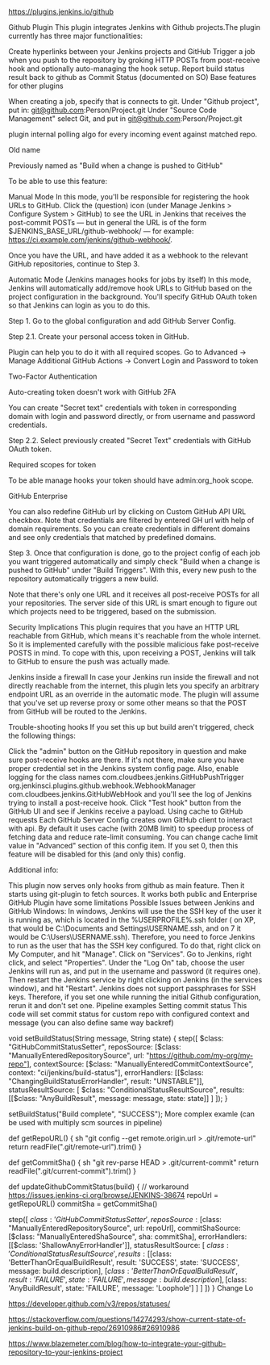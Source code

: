 https://plugins.jenkins.io/github

Github Plugin
This plugin integrates Jenkins with Github projects.The plugin currently has three major functionalities:

Create hyperlinks between your Jenkins projects and GitHub
Trigger a job when you push to the repository by groking HTTP POSTs from post-receive hook and optionally auto-managing the hook setup.
Report build status result back to github as Commit Status (documented on SO)
Base features for other plugins


When creating a job, specify that is connects to git. Under "Github project", put in: git@github.com:Person/Project.git Under "Source Code Management" select Git, and put in git@github.com:Person/Project.git

plugin internal polling algo for every incoming event against matched repo.

Old name

Previously named as "Build when a change is pushed to GitHub"

To be able to use this feature:

Manual Mode
In this mode, you'll be responsible for registering the hook URLs to GitHub. Click the (question) icon (under Manage Jenkins > Configure System > GitHub) to see the URL in Jenkins that receives the post-commit POSTs — but in general the URL is of the form $JENKINS_BASE_URL/github-webhook/ — for example: https://ci.example.com/jenkins/github-webhook/.

Once you have the URL, and have added it as a webhook to the relevant GitHub repositories, continue to Step 3.

Automatic Mode (Jenkins manages hooks for jobs by itself)
In this mode, Jenkins will automatically add/remove hook URLs to GitHub based on the project configuration in the background. You'll specify GitHub OAuth token so that Jenkins can login as you to do this.

Step 1. Go to the global configuration and add GitHub Server Config.



Step 2.1. Create your personal access token in GitHub.

Plugin can help you to do it with all required scopes. Go to Advanced -> Manage Additional GitHub Actions -> Convert Login and Password to token



Two-Factor Authentication

Auto-creating token doesn't work with GitHub 2FA

You can create "Secret text" credentials with token in corresponding domain with login and password directly, or from username and password credentials.

Step 2.2. Select previously created "Secret Text" credentials with GitHub OAuth token.

Required scopes for token

To be able manage hooks your token should have admin:org_hook scope.

GitHub Enterprise

You can also redefine GitHub url by clicking on Custom GitHub API URL checkbox.
Note that credentials are filtered by entered GH url with help of domain requirements. So you can create credentials in different domains and see only credentials that matched by predefined domains.



Step 3. Once that configuration is done, go to the project config of each job you want triggered automatically and simply check "Build when a change is pushed to GitHub" under "Build Triggers". With this, every new push to the repository automatically triggers a new build.

Note that there's only one URL and it receives all post-receive POSTs for all your repositories. The server side of this URL is smart enough to figure out which projects need to be triggered, based on the submission.

Security Implications
This plugin requires that you have an HTTP URL reachable from GitHub, which means it's reachable from the whole internet. So it is implemented carefully with the possible malicious fake post-receive POSTS in mind. To cope with this, upon receiving a POST, Jenkins will talk to GitHub to ensure the push was actually made.

Jenkins inside a firewall
In case your Jenkins run inside the firewall and not directly reachable from the internet, this plugin lets you specify an arbitrary endpoint URL as an override in the automatic mode. The plugin will assume that you've set up reverse proxy or some other means so that the POST from GitHub will be routed to the Jenkins.

Trouble-shooting hooks
If you set this up but build aren't triggered, check the following things:

Click the "admin" button on the GitHub repository in question and make sure post-receive hooks are there.
If it's not there, make sure you have proper credential set in the Jenkins system config page.
Also, enable logging for the class names
com.cloudbees.jenkins.GitHubPushTrigger
org.jenkinsci.plugins.github.webhook.WebhookManager
com.cloudbees.jenkins.GitHubWebHook
and you'll see the log of Jenkins trying to install a post-receive hook.
Click "Test hook" button from the GitHub UI and see if Jenkins receive a payload.
Using cache to GitHub requests
Each GitHub Server Config creates own GitHub client to interact with api. By default it uses cache (with 20MB limit) to speedup process of fetching data and reduce rate-limit consuming. You can change cache limit value in "Advanced" section of this config item. If you set 0, then this feature will be disabled for this (and only this) config.

Additional info:

This plugin now serves only hooks from github as main feature. Then it starts using git-plugin to fetch sources.
It works both public and Enterprise GitHub
Plugin have some limitations
Possible Issues between Jenkins and GitHub
Windows:
In windows, Jenkins will use the the SSH key of the user it is running as, which is located in the %USERPROFILE%\.ssh folder ( on XP, that would be C:\Documents and Settings\USERNAME\.ssh, and on 7 it would be C:\Users\USERNAME\.ssh). Therefore, you need to force Jenkins to run as the user that has the SSH key configured. To do that, right click on My Computer, and hit "Manage". Click on "Services". Go to Jenkins, right click, and select  "Properties". Under the "Log On" tab, choose the user Jenkins will run as, and put in the username and password (it requires one). Then restart the Jenkins service by right clicking on Jenkins (in the services window), and hit "Restart".
Jenkins does not support passphrases for SSH keys. Therefore, if you set one while running the initial Github configuration, rerun it and don't set one.
Pipeline examples
Setting commit status
This code will set commit status for custom repo with configured context and message (you can also define same way backref)

void setBuildStatus(String message, String state) {
  step([
      $class: "GitHubCommitStatusSetter",
      reposSource: [$class: "ManuallyEnteredRepositorySource", url: "https://github.com/my-org/my-repo"],
      contextSource: [$class: "ManuallyEnteredCommitContextSource", context: "ci/jenkins/build-status"],
      errorHandlers: [[$class: "ChangingBuildStatusErrorHandler", result: "UNSTABLE"]],
      statusResultSource: [ $class: "ConditionalStatusResultSource", results: [[$class: "AnyBuildResult", message: message, state: state]] ]
  ]);
}

setBuildStatus("Build complete", "SUCCESS");
More complex examle (can be used with multiply scm sources in pipeline)

def getRepoURL() {
  sh "git config --get remote.origin.url > .git/remote-url"
  return readFile(".git/remote-url").trim()
}

def getCommitSha() {
  sh "git rev-parse HEAD > .git/current-commit"
  return readFile(".git/current-commit").trim()
}

def updateGithubCommitStatus(build) {
  // workaround https://issues.jenkins-ci.org/browse/JENKINS-38674
  repoUrl = getRepoURL()
  commitSha = getCommitSha()

  step([
    $class: 'GitHubCommitStatusSetter',
    reposSource: [$class: "ManuallyEnteredRepositorySource", url: repoUrl],
    commitShaSource: [$class: "ManuallyEnteredShaSource", sha: commitSha],
    errorHandlers: [[$class: 'ShallowAnyErrorHandler']],
    statusResultSource: [
      $class: 'ConditionalStatusResultSource',
      results: [
        [$class: 'BetterThanOrEqualBuildResult', result: 'SUCCESS', state: 'SUCCESS', message: build.description],
        [$class: 'BetterThanOrEqualBuildResult', result: 'FAILURE', state: 'FAILURE', message: build.description],
        [$class: 'AnyBuildResult', state: 'FAILURE', message: 'Loophole']
      ]
    ]
  ])
}
Change Lo


https://developer.github.com/v3/repos/statuses/

https://stackoverflow.com/questions/14274293/show-current-state-of-jenkins-build-on-github-repo/26910986#26910986

https://www.blazemeter.com/blog/how-to-integrate-your-github-repository-to-your-jenkins-project

